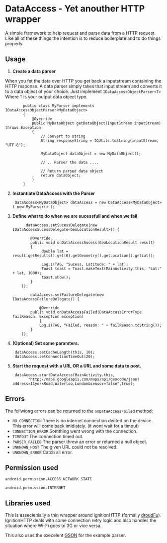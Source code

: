 DataAccess - Yet anouther HTTP wrapper
=========================

A simple framework to help request and parse data from a HTTP request.  Like all of these things the intention is to reduce boilerplate and to do things properly.



Usage
-----

 1. **Create a data parser**

   When you fet the data over HTTP you get back a inputstream containing the HTTP response.  A data parser simply takes that input stream and converts it to a data object of your choice.  Just implement `IDataAccessObjectParser<T>` Where `T` is your output data object type.

     		public class MyParser implements IDataAccessObjectParser<MyDataObject> 
			{
				@Override
				public MyDataObject getDataObject(InputStream inputStream) throws Exception 
				{
					// Convert to string
					String responseString = IOUtils.toString(inputStream, "UTF-8");
					
					MyDataObject dataObject = new MyDataObject();
					
					// .. Parser the data ....
					
					// Return parsed data object
					return dataObject;
				}
			}



 2. **Instantiate DataAccess with the Parser**

         DataAccess<MyDataObject> dataAccess = new DataAccess<MyDataObject>( new MyParser() );
    
 3. **Define what to do when we are sucessfull and when we fail**

              dataAccess.setSucessDelegate(new IDataAccessSucessDelegate<GeoLocationResult>() {

     			@Override
     			public void onDataAccessSucess(GeoLocationResult result) 
     			{
     	   		     double lat = result.getResults().get(0).getGeometry().getLocation().getLat();

    			     Log.i(TAG, "Sucess, Latitude: " + lat);
    			     Toast toast = Toast.makeText(MainActivity.this, "Lat:" + lat, 1000);
     			     toast.show();
     			}
     		});
		
                dataAccess.setFailureDelegate(new IDataAccessFailureDelegate() {

        	        @Override
     			public void onDataAccessFailed(DataAccessErrorType failReason, Exception exception) 
        	        {
     				Log.i(TAG, "Failed, reason: " + failReason.toString());
     			}
     		});

 4. **(Optional) Set some paramters.**

         dataAccess.setCacheLength(this, 10);
         dataAccess.setConnectionTimeOut(20);

 5. **Start the request with a URL OR a URL and some data to post.**

         dataAccess.startDataAccess(MainActivity.this,
               "http://maps.googleapis.com/maps/api/geocode/json?address=11yorkRoad,Waterloo,London&sensor=false",true);




Errors
------

The follwiong errors can be returned to the `onDataAccessFailed` method:

 * `NO_CONNECTION`     There is no internet connection dected on the device.  This error will come back imidiately. (it wont wait for a timout)
 * `CONNECTION_ERROR`  Somthing went wrong with the connection.
 * `TIMEOUT`           The connection timed out.
 * `PARSER_FAILED`     The parser threw an error or returned a null object.
 * `UNKNOWN_HOST`      The given URL could not be resolved.
 * `UNKNOWN_ERROR`     Catch all error.


Permission used
---------------

`android.permission.ACCESS_NETWORK_STATE`

`android.permission.INTERNET`



Libraries used
--------------

This is essecienially a thin wrapper around ignitionHTTP  (formally [droudFu](https://github.com/kaeppler/droid-fu)).  
IgnitionHTTP deals with some connection retry logic and also handles the situation where Wi-Fi goes to 3G or vice versa.

This also uses the execelent [GSON](http://code.google.com/p/google-gson/) for the example parser.


